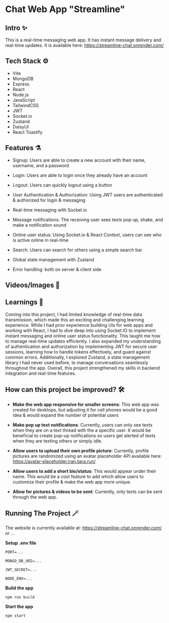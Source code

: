 # Chat Web App "Streamline"

## Intro ✨

This is a real-time messaging web app. It has instant message delivery and real-time updates. It is available here: <https://streamline-chat.onrender.com/>

## Tech Stack ⚙️

- Vite
- MongoDB
- Express
- React
- Node.js
- JavaScript
- TailwindCSS
- JWT
- Socket.io
- Zustand
- DaisyUI
- React Toastify


## Features ⚗️

* Signup: Users are able to create a new account with their name, username, and a password

* Login: Users are able to login once they already have an account

* Logout: Users can quickly logout using a button

* User Authentication & Authorization: Using JWT users are authenticated & authorized for login & messaging
  
* Real-time messaging with Socket.io
 
* Message notifications: The receiving user sees texts pop up, shake, and make a notification sound
   
* Online user status: Using Socket.io & React Context, users can see who is active online in real-time
  
* Search: Users can search for others using a simple search bar

* Global state management with Zustand

* Error handling: both on server & client side


## Videos/Images 🫧


## Learnings 📖

Coming into this project, I had limited knowledge of real-time data transmission, which made this an exciting and challenging learning experience. While I had prior experience building UIs for web apps and working with React, I had to dive deep into using Socket.IO to implement instant messaging and online user status functionality. This taught me how to manage real-time updates efficiently. I also expanded my understanding of authentication and authorization by implementing JWT for secure user sessions, learning how to handle tokens effectively, and guard against common errors. Additionally, I explored Zustand, a state management library I had never used before, to manage conversations seamlessly throughout the app. Overall, this project strengthened my skills in backend integration and real-time features.


## How can this project be improved? 🛠️

* **Make the web app responsive for smaller screens**: This web app was created for desktops, but adjusting it for cell phones would be a good idea & would expand the number of potential users

* **Make pop up text notifications**: Currently, users can only see texts when they are on a text thread with the a specific user. It would be beneficial to create pop-up notifications so users get alerted of texts when they are texting others or simply idle.

* **Allow users to upload their own profile picture**: Currently, profile pictures are randomized using an avatar placeholder API available here: <https://avatar-placeholder.iran.liara.run/>

* **Allow users to add a short bio/status**: This would appear under their name. This would be a cool feature to add which allow users to customize their profile & make the web app more unique.

* **Allow for pictures & videos to be sent**: Currently, only texts can be sent through the web app.


## Running The Project 🪄

The website is currently available at: <https://streamline-chat.onrender.com/> or ...

**Setup .env file**
````
PORT=...

MONGO_DB_URI=...

JWT_SECRET=...

NODE_ENV=...
````

**Build the app**

````
npm run build
````

**Start the app**
````
npm start
````
